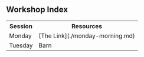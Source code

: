 ## Workshop Index

<table>
  <tr>
    <th>Session</th><th>Resources</th>
  </tr>
  <tr>
    <td>Monday</td><td>[The Link](./monday-morning.md)</td>
  </tr>
  <tr>
    <td>Tuesday</td><td>Barn</td>
  </tr>
</table>

